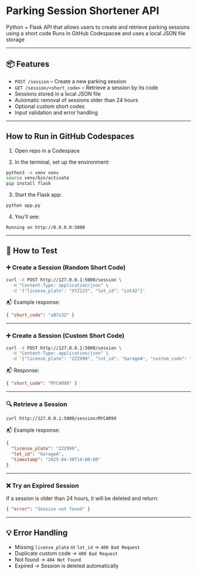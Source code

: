 # Parking Session Shortener API

Python + Flask API that allows users to create and retrieve parking sessions using a short code
Runs in GitHub Codespacee and uses a local JSON file storage

---

## 📦 Features

- `POST /session` – Create a new parking session
- `GET /session/<short_code>` – Retrieve a session by its code
- Sessions stored in a local JSON file
- Automatic removal of sessions older than 24 hours
- Optional custom short codes
- Input validation and error handling

---

## How to Run in GitHub Codespaces

1. Open repo in a Codespace

2. In the terminal, set up the environment:

```bash
python3 -m venv venv
source venv/bin/activate
pip install flask
```

3. Start the Flask app:

```bash
python app.py
```

4. You’ll see:
```
Running on http://0.0.0.0:5000
```

---

## 🧪 How to Test

### ➕ Create a Session (Random Short Code)

```bash
curl -X POST http://127.0.0.1:5000/session \
  -H "Content-Type: application/json" \
  -d '{"license_plate": "XYZ123", "lot_id": "Lot42"}'
```

📬 Example response:
```json
{ "short_code": "aB7x3Z" }
```

---

### ➕ Create a Session (Custom Short Code)

```bash
curl -X POST http://127.0.0.1:5000/session \
  -H "Content-Type: application/json" \
  -d '{"license_plate": "ZZZ999", "lot_id": "GarageA", "custom_code": "MYCAR99"}'
```

📬 Response:
```json
{ "short_code": "MYCAR99" }
```

---

### 🔍 Retrieve a Session

```bash
curl http://127.0.0.1:5000/session/MYCAR99
```

📬 Example response:
```json
{
  "license_plate": "ZZZ999",
  "lot_id": "GarageA",
  "timestamp": "2025-04-30T14:00:00"
}
```

---

### ❌ Try an Expired Session

If a session is older than 24 hours, it will be deleted and return:

```json
{ "error": "Session not found" }
```

---

## 💡 Error Handling

- Missing `license_plate` or `lot_id` → `400 Bad Request`
- Duplicate custom code → `400 Bad Request`
- Not found → `404 Not Found`
- Expired → Session is deleted automatically

